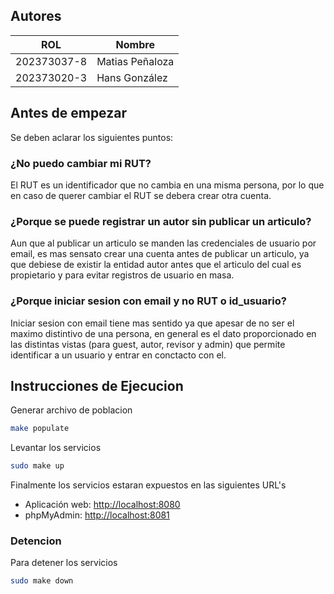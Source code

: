 ## Autores

| ROL         | Nombre          |
|-------------|-----------------|
| 202373037-8 | Matias Peñaloza |
| 202373020-3 | Hans González   |

## Antes de empezar
Se deben aclarar los siguientes puntos:

### ¿No puedo cambiar mi RUT?
El RUT es un identificador que no cambia en una misma persona, por lo que en caso de querer cambiar el RUT se debera crear otra cuenta.

### ¿Porque se puede registrar un autor sin publicar un articulo?
Aun que al publicar un articulo se manden las credenciales de usuario por email, es mas sensato crear una cuenta antes de publicar un articulo, ya que debiese de existir la entidad autor antes que el articulo del cual es propietario y para evitar registros de usuario en masa.

### ¿Porque iniciar sesion con email y no RUT o id_usuario?
Iniciar sesion con email tiene mas sentido ya que apesar de no ser el maximo distintivo de una persona, en general es el dato proporcionado en las distintas vistas (para guest, autor, revisor y admin) que permite identificar a un usuario y entrar en conctacto con el.

## Instrucciones de Ejecucion
Generar archivo de poblacion
```bash
make populate
```

Levantar los servicios
```bash
sudo make up
```

Finalmente los servicios estaran expuestos en las siguientes URL's
- Aplicación web: [http://localhost:8080](http://localhost:8080)
- phpMyAdmin: [http://localhost:8081](http://localhost:8081)

### Detencion
Para detener los servicios
```bash
sudo make down
```
